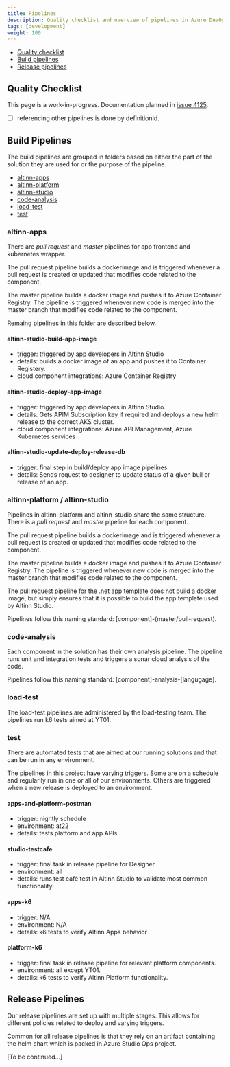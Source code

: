 ```yaml
---
title: Pipelines
description: Quality checklist and overview of pipelines in Azure DevOps
tags: [development]
weight: 100
---
```


- [Quality checklist](#quality-checklist)
- [Build pipelines](#build-pipelines)
- [Release pipelines](#release-pipelines)

## Quality Checklist

This page is a work-in-progress. Documentation planned in [issue 4125](https://github.com/Altinn/altinn-studio/issues/4125).

- [ ] referencing other pipelines is done by definitionId.

## Build Pipelines

The build pipelines are grouped in folders based on either the part of the solution they are used for
or the purpose of the pipeline.

- [altinn-apps](#altinn-apps)
- [altinn-platform](#altinn-platform)
- [altinn-studio](#altinn-studio)
- [code-analysis](#code-analysis)
- [load-test](#load-test)
- [test](#test)

### altinn-apps

There are _pull request_ and _master_ pipelines for app frontend and kubernetes wrapper.

The pull request pipeline builds a dockerimage and is triggered whenever a pull request is created or updated
that modifies code related to the component.

The master pipeline builds a docker image and pushes it to Azure Container Registry.
The pipeline is triggered whenever new code is merged into the master branch that modifies code related to the component.

Remaing pipelines in this folder are described below.

#### altinn-studio-build-app-image

- trigger: triggered by app developers in Altinn Studio
- details: builds a docker image of an app and pushes it to Container Registery.
- cloud component integrations: Azure Container Registry

#### altinn-studio-deploy-app-image

- trigger: triggered by app developers in Altinn Studio.
- details: Gets APIM Subscription key if required and deploys a new helm release to the correct AKS cluster.
- cloud component integrations: Azure API Management, Azure Kubernetes services

#### altinn-studio-update-deploy-release-db

- trigger: final step in build/deploy app image pipelines
- details: Sends request to designer to update status of a given buil or release of an app.

### altinn-platform / altinn-studio

Pipelines in altinn-platform and altinn-studio share the same structure.
There is a _pull request_ and _master_ pipeline for each component.

The pull request pipeline builds a dockerimage and is triggered whenever a pull request is created or updated
that modifies code related to the component.

The master pipeline builds a docker image and pushes it to Azure Container Registry.
The pipeline is triggered whenever new code is merged into the master branch that modifies code related to the component.

The pull request pipeline for the .net app template does not build a docker image,
but simply ensures that it is possible to build the app template used by Altinn Studio.

Pipelines follow this naming standard: [component]-(master/pull-request).

### code-analysis

Each component in the solution has their own analysis pipeline.
The pipeline runs unit and integration tests and triggers a sonar cloud analysis of the code.

Pipelines follow this naming standard: [component]-analysis-[langugage].

### load-test

The load-test pipelines are administered by the load-testing team.
The pipelines run k6 tests aimed at YT01.

### test

There are automated tests that are aimed at our running solutions and that
can be run in any environment.

The pipelines in this project have varying triggers. Some are
on a schedule and regularily run in one or all of our environments.
Others are triggered when a new release is deployed to an environment.

#### apps-and-platform-postman

- trigger: nightly schedule
- environment: at22
- details: tests platform and app APIs

#### studio-testcafe

- trigger: final task in release pipeline for Designer
- environment: all
- details: runs test café test in Altinn Studio to validate most common functionality.

#### apps-k6

- trigger: N/A
- environment: N/A
- details: k6 tests to verify Altinn Apps behavior

#### platform-k6

- trigger: final task in release pipeline for relevant platform components.
- environment: all except YT01.
- details: k6 tests to verify Altinn Platform functionality.

## Release Pipelines

Our release pipelines are set up with multiple stages.
This allows for different policies related to deploy and varying triggers.

Common for all release pipelines is that they rely on an artifact
containing the helm chart which is packed in Azure Studio Ops project.

[To be continued...]